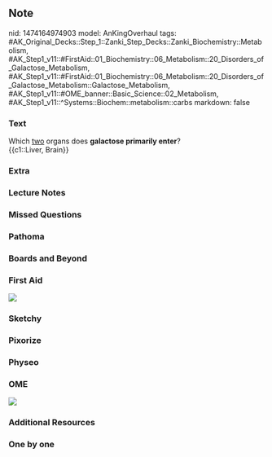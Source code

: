 ## Note
nid: 1474164974903
model: AnKingOverhaul
tags: #AK_Original_Decks::Step_1::Zanki_Step_Decks::Zanki_Biochemistry::Metabolism, #AK_Step1_v11::#FirstAid::01_Biochemistry::06_Metabolism::20_Disorders_of_Galactose_Metabolism, #AK_Step1_v11::#FirstAid::01_Biochemistry::06_Metabolism::20_Disorders_of_Galactose_Metabolism::Galactose_Metabolism, #AK_Step1_v11::#OME_banner::Basic_Science::02_Metabolism, #AK_Step1_v11::^Systems::Biochem::metabolism::carbs
markdown: false

### Text
<div>
  <div>
    Which <u>two</u> organs does <b>galactose primarily enter</b>?
  </div>
  <div>
    {{c1::Liver, Brain}}
  </div>
</div>

### Extra


### Lecture Notes


### Missed Questions


### Pathoma


### Boards and Beyond


### First Aid
<img src="tmpeTN1Xg.png">

### Sketchy


### Pixorize


### Physeo


### OME
<div class="ome-widget">
  <a href=
  "https://onlinemeded.org/spa/metabolism?ref=anki"><img src=
  "_OME_AnkiFlashcards_Topic_3.png"></a>
</div>

### Additional Resources


### One by one

